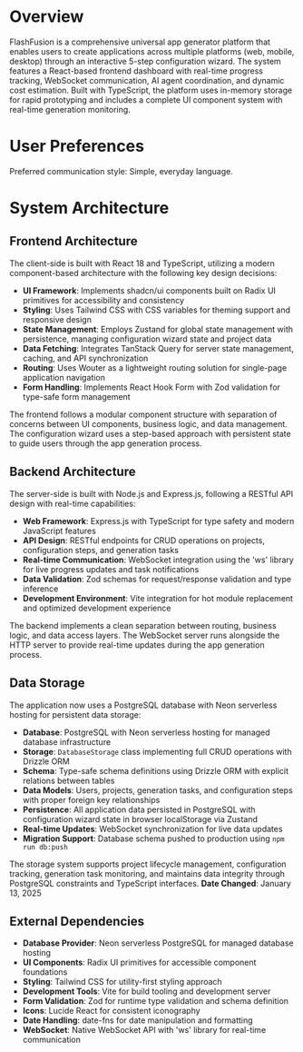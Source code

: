 # Overview

FlashFusion is a comprehensive universal app generator platform that enables users to create applications across multiple platforms (web, mobile, desktop) through an interactive 5-step configuration wizard. The system features a React-based frontend dashboard with real-time progress tracking, WebSocket communication, AI agent coordination, and dynamic cost estimation. Built with TypeScript, the platform uses in-memory storage for rapid prototyping and includes a complete UI component system with real-time generation monitoring.

# User Preferences

Preferred communication style: Simple, everyday language.

# System Architecture

## Frontend Architecture

The client-side is built with React 18 and TypeScript, utilizing a modern component-based architecture with the following key design decisions:

- **UI Framework**: Implements shadcn/ui components built on Radix UI primitives for accessibility and consistency
- **Styling**: Uses Tailwind CSS with CSS variables for theming support and responsive design
- **State Management**: Employs Zustand for global state management with persistence, managing configuration wizard state and project data
- **Data Fetching**: Integrates TanStack Query for server state management, caching, and API synchronization
- **Routing**: Uses Wouter as a lightweight routing solution for single-page application navigation
- **Form Handling**: Implements React Hook Form with Zod validation for type-safe form management

The frontend follows a modular component structure with separation of concerns between UI components, business logic, and data management. The configuration wizard uses a step-based approach with persistent state to guide users through the app generation process.

## Backend Architecture

The server-side is built with Node.js and Express.js, following a RESTful API design with real-time capabilities:

- **Web Framework**: Express.js with TypeScript for type safety and modern JavaScript features
- **API Design**: RESTful endpoints for CRUD operations on projects, configuration steps, and generation tasks
- **Real-time Communication**: WebSocket integration using the 'ws' library for live progress updates and task notifications
- **Data Validation**: Zod schemas for request/response validation and type inference
- **Development Environment**: Vite integration for hot module replacement and optimized development experience

The backend implements a clean separation between routing, business logic, and data access layers. The WebSocket server runs alongside the HTTP server to provide real-time updates during the app generation process.

## Data Storage

The application now uses a PostgreSQL database with Neon serverless hosting for persistent data storage:

- **Database**: PostgreSQL with Neon serverless hosting for managed database infrastructure
- **Storage**: `DatabaseStorage` class implementing full CRUD operations with Drizzle ORM
- **Schema**: Type-safe schema definitions using Drizzle ORM with explicit relations between tables
- **Data Models**: Users, projects, generation tasks, and configuration steps with proper foreign key relationships
- **Persistence**: All application data persisted in PostgreSQL with configuration wizard state in browser localStorage via Zustand
- **Real-time Updates**: WebSocket synchronization for live data updates
- **Migration Support**: Database schema pushed to production using `npm run db:push`

The storage system supports project lifecycle management, configuration tracking, generation task monitoring, and maintains data integrity through PostgreSQL constraints and TypeScript interfaces. **Date Changed**: January 13, 2025

## External Dependencies

- **Database Provider**: Neon serverless PostgreSQL for managed database hosting
- **UI Components**: Radix UI primitives for accessible component foundations
- **Styling**: Tailwind CSS for utility-first styling approach
- **Development Tools**: Vite for build tooling and development server
- **Form Validation**: Zod for runtime type validation and schema definition
- **Icons**: Lucide React for consistent iconography
- **Date Handling**: date-fns for date manipulation and formatting
- **WebSocket**: Native WebSocket API with 'ws' library for real-time communication